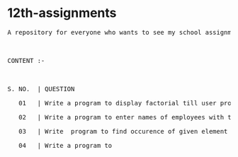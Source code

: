 # 12th-assignments
<pre>A repository for everyone who wants to see my school assignments (which I do think should be shared) of class 12.
<br/><br/>
CONTENT :-
<br/><br/>
S. NO.  | QUESTION <br/>
   01   | Write a program to display factorial till user provided natural number.<br/>
   02   | Write a program to enter names of employees with their respective salaries and store them in a dictionary.<br/>
   03   | Write  program to find occurence of given element in a list.<br/>
   04   | Write a program to

<pre/>
